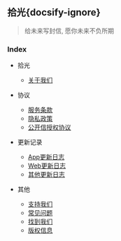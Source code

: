 ## 拾光{docsify-ignore}

> 给未来写封信, 愿你未来不负所期


### Index

- 拾光

   - [关于我们](about.md)

- 协议

  - [服务条款](law.md)
  - [隐私政策](pravicy.md)
  - [公开信授权协议](public.md)

- 更新记录
 
  - [App更新日志](update_app.md)
  - [Web更新日志](update_web.md)
  - [其他更新日志](update.md)

- 其他

  - [支持我们](sponsor.md)
  - [常见问题](qa.md)
  - [找到我们](find_us.md)
  - [版权信息](copyright.md)
